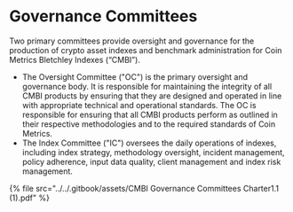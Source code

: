# Governance Committees

Two primary committees provide oversight and governance for the production of crypto asset indexes and benchmark administration for Coin Metrics Bletchley Indexes (“CMBI”).&#x20;

* The Oversight Committee ("OC") is the primary oversight and governance body.  It is responsible for maintaining the integrity of all CMBI products by ensuring that they are designed and operated in line with appropriate technical and operational standards. The OC is responsible for ensuring that all CMBI products perform as outlined in their respective methodologies and to the required standards of Coin Metrics.
* The Index Committee ("IC") oversees the daily operations of indexes, including index strategy, methodology oversight, incident management, policy adherence, input data quality, client management and index risk management.

{% file src="../../.gitbook/assets/CMBI Governance Committees Charter1.1 (1).pdf" %}
